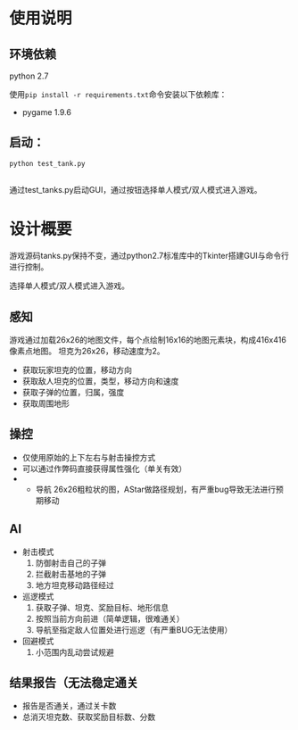 # 使用说明
## 环境依赖
python 2.7

使用`pip install -r requirements.txt`命令安装以下依赖库：
- pygame 1.9.6

##  启动：
`python test_tank.py`

## 
通过test_tanks.py启动GUI，通过按钮选择单人模式/双人模式进入游戏。

# 设计概要
游戏源码tanks.py保持不变，通过python2.7标准库中的Tkinter搭建GUI与命令行进行控制。

选择单人模式/双人模式进入游戏。
## 感知
游戏通过加载26x26的地图文件，每个点绘制16x16的地图元素块，构成416x416像素点地图。
坦克为26x26，移动速度为2。

- 获取玩家坦克的位置，移动方向
- 获取敌人坦克的位置，类型，移动方向和速度
- 获取子弹的位置，归属，强度 
- 获取周围地形
## 操控
- 仅使用原始的上下左右与射击操控方式
- 可以通过作弊码直接获得属性强化（单关有效）
- - 导航 26x26粗粒状的图，AStar做路径规划，有严重bug导致无法进行预期移动
## AI
- 射击模式
    1. 防御射击自己的子弹
    2. 拦截射击基地的子弹
    3. 地方坦克移动路径经过
- 巡逻模式
    1. 获取子弹、坦克、奖励目标、地形信息
    2. 按照当前方向前进（简单逻辑，很难通关）
    3. 导航至指定敌人位置处进行巡逻（有严重BUG无法使用）
- 回避模式
    1. 小范围内乱动尝试规避
## 结果报告（无法稳定通关
- 报告是否通关，通过关卡数
- 总消灭坦克数、获取奖励目标数、分数
